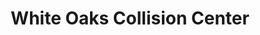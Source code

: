 ---
title: "White Oaks Collision Center"
url: /campbell/white-oaks-collision-center/
shop: Autowerkstatt
---
